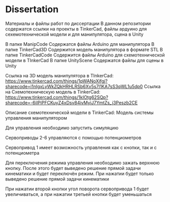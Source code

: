 # Dissertation
Материалы и файлы работ по диссертации
В данном репозитории содержатся ссылки на проекты в TinkerCad, файлы ардуино для сехемотехнической модели и для манипулятора, сцена в Unity

В папке ManipCode Содержатся файлы Arduino для манипулятора
В папке TinkerCad3D Содержится модель манипулятора в формате STL
В папке TinkerCadCode Содержится файлы Arduino для схемотехнической модели в TInkerCad
В папке UnityScene Содержатся файлы для сцены в Unity

Ссылка на 3D модель манипулятора в TInkerCad: https://www.tinkercad.com/things/1pWANoXifgj?sharecode=i1nIgxLyWkZQkHRHLRSb6Xv5s7l1KA7sS3qWL1u5dp0
Ссылка на Схемотехническую модель в TinkerCad: https://www.tinkercad.com/things/1kIOtg62SQp?sharecode=-6iIPiPFCKuyZ4xDsv84ivMyiJ7YmtZs_j3Peszb2CE

Описание схемотехнической модели в TinkerCad:
Модель системы управления манипулятором

Для управления необходимо запустить симуляцию

Сервоприводы 2-6 управляются с помощью потенциометров

Сервопривод 1 имеет возможность управления как с кнопки, так и с потенциометра

Для переключения режима управления необходимо зажать верхнюю кнопку. После этого будет выведено решение прямой задачи кинематики и будет переключён режим. При нажатии будет только выведено решение прямой задачи кинематики

При нажатии второй кнопки угол поворота сервопривода 1 будет увеличиваться, а при нажатии третьей кнопки будет уменьшаться